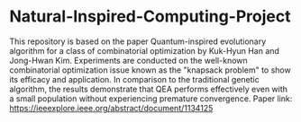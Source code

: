# Natural-Inspired-Computing-Project
This repository is based on the paper Quantum-inspired evolutionary algorithm for a class of combinatorial
optimization by Kuk-Hyun Han and Jong-Hwan Kim.
Experiments are conducted on the well-known combinatorial optimization issue known as the "knapsack problem" to show its efficacy and application. In comparison to the traditional genetic algorithm, the results demonstrate that QEA performs effectively even with a small population without experiencing premature convergence.
Paper link: 
https://ieeexplore.ieee.org/abstract/document/1134125
